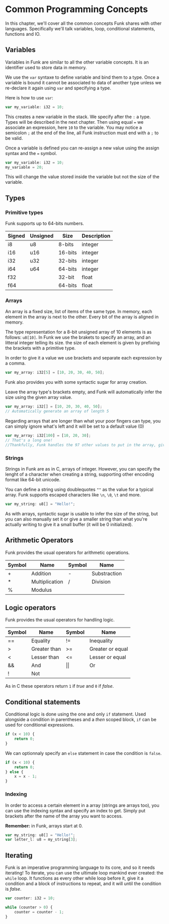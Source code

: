 # Common Programming Concepts

In this chapter, we'll cover all the common concepts Funk shares with other languages. Specifically we'll talk variables, loop, conditional statements, functions and IO.

## Variables

Variables in Funk are similar to all the other variable concepts. It is an identifier used to store data in memory.

We use the `var` syntaxe to define variable and bind them to a type. Once a variable is bound it cannot be associated to data of another type unless we re-declare it again using `var` and specifying a type.

Here is how to use `var`:

```ts
var my_variable: i32 = 10;
```

This creates a new variable in the stack. We specify after the `:` a type. Types will be described in the next chapter. Then using equal `=` we associate an expression, here `10` to the variable. You may notice a semicolon `;` at the end of the line, all Funk instruction must end with a `;` to be valid.

Once a variable is defined you can re-assign a new value using the assign syntax and the `=` symbol.

```ts
var my_variable: i32 = 10;
my_variable = 20;
```

This will change the value stored inside the variable but not the size of the variable.

## Types

### Primitive types

Funk supports up to 64-bits numbers.

|Signed|Unsigned|Size|Description|
|-|-|-|-|
|i8|u8|8-bits|integer|
|i16|u16|16-bits|integer|
|i32|u32|32-bits|integer|
|i64|u64|64-bits|integer|
|f32||32-bit|float|
|f64||64-bits|float|

### Arrays

An array is a fixed size, list of items of the same type. In memory, each element in the array is next to the other. Every bit of the array is aligned in memory.

The type representation for a 8-bit unsigned array of 10 elements is as follows: `u8[10]`. In Funk we use the brakets to specify an array, and an litteral integer telling its size. the size of each element is given by prefixing the brackets with a primitive type.

In order to give it a value we use brackets and separate each expression by a comma.

```ts
var my_array: i32[5] = [10, 20, 30, 40, 50];
```

Funk also provides you with some syntactic sugar for array creation.

Leave the array type's brackets empty, and Funk will automatically infer the size using the given array value.

```ts
var my_array: i32[] = [10, 20, 30, 40, 50];
// Automatically generate an array of length 5
```

Regarding arrays that are longer than what your poor fingers can type, you can simply ignore what's left and it will be set to a default value (0)

```ts
var my_array: i32[100] = [10, 20, 30];
// That's a long one!
//Thankfully, Funk handles the 97 other values to put in the array, giving all those remaining values the default 0
```

### Strings

Strings in Funk are as in C, arrays of integer. However, you can specify the lenght of a character when creating a string, supporting other encoding format like 64-bit unicode.

You can define a string using doublequotes `""` as the value for a typical array. Funk supports escaped characters like `\n`, `\0`, `\t` and more.

```ts
var my_string: u8[] = "Hello!";
```

As with arrays, syntactic sugar is usable to infer the size of the string, but you can also manually set it or give a smaller string than what you're actually writing to give it a small buffer (it will be 0 initialized).

## Arithmetic Operators

Funk provides the usual operators for arithmetic operations.

|Symbol|Name|Symbol|Name|
|-|-|-|-|
|+|Addition|-|Substraction|
|*|Multiplication|/|Division|
|%|Modulus|||

## Logic operators

Funk provides the usual operators for handling logic.

|Symbol|Name|Symbol|Name|
|-|-|-|-|
|==|Equality|!=|Inequality|
|>|Greater than|>=|Greater or equal|
|<|Lesser than|<=|Lesser or equal|
|&&|And|\|\||Or|
|!|Not|

As in C these operators return `1` if *true* and `0` if *false*.

## Conditional statements

Conditional logic is done using the one and only `if` statement. Used alongside a condition in parentheses and a *then* scoped block, `if` can be used for conditional expressions.

```ts
if (x < 10) {
    return 0;
}
```

We can optionnaly specify an `else` statement in case the condition is `false`.

```ts
if (x < 10) {
    return 0;
} else {
    x = x - 1;
}
```

### Indexing

In order to access a certain element in a array (strings are arrays too), you can use the indexing syntax and specify an index to get. Simply put brackets after the name of the array you want to access.

**Remember:** in Funk, arrays start at 0.

```ts
var my_string: u8[] = "Hello!";
var letter_l: u8 = my_string[3];
```

## Iterating

Funk is an imperative programming language to its core, and so it needs iterating! To iterate, you can use the ultimate loop mankind ever created: the `while` loop. It functions as every other while loop before it, give it a condition and a block of instructions to repeat, and it will until the condition is *false*.

```ts
var counter: i32 = 10;

while (counter > 0) {
    counter = counter - 1;
}
```
